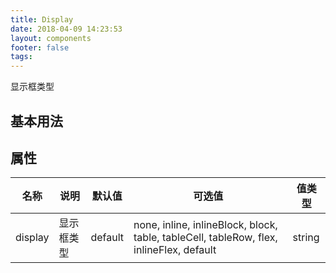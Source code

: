 ```yaml
---
title: Display
date: 2018-04-09 14:23:53
layout: components
footer: false
tags:
---
```


显示框类型

## 基本用法

## 属性

| 名称  | 说明 | 默认值 | 可选值 | 值类型 |
| ----- | ------ | ----- | ----- | --------- |
| display | 显示框类型 | default | none, inline, inlineBlock, block, table, tableCell, tableRow, flex, inlineFlex, default | string |
